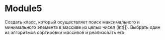 # Module5
Создать класс, который осуществляет поиск максимального и минимального элемента в массиве из целых чисел (int[]).
Выбрать один из алгоритмов сортировки массивов и реализовать его 
